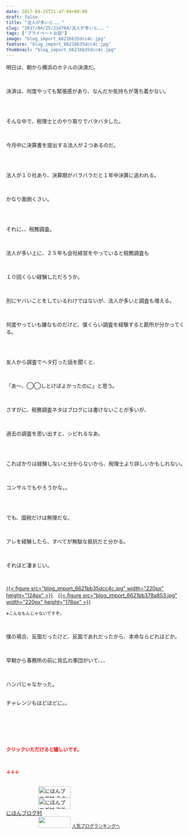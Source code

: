 ```yaml
---
date: 2017-04-25T21:47:04+09:00
draft: false
title: "法人が多いと、、、"
slug: "2017/04/25/214704/法人が多いと、、、"
tags: ["プライベートな話"]
image: "blog_import_6621bb35dcc4c.jpg"
feature: "blog_import_6621bb35dcc4c.jpg"
thumbnail: "blog_import_6621bb35dcc4c.jpg"
---
```

<p>明日は、朝から横浜のホテルの決済だ。</p><p> </p><p>決済は、何度やっても緊張感があり、なんだか気持ちが落ち着かない。</p><p> </p><p><br/>そんな中で、税理士とのやり取りでバタバタした。</p><p> </p><p>今月中に決算書を提出する法人が２つあるのだ。</p><p> </p><p><br/>法人が１０社あり、決算期がバラバラだと１年中決算に追われる。</p><p> </p><p>かなり面倒くさい。</p><p> </p><p><br/>それに、、税務調査。</p><p> </p><p>法人が多い上に、２５年も会社経営をやっていると税務調査も</p><p> </p><p>１０回くらい経験しただろうか。</p><p> </p><p>別にヤバいことをしているわけではないが、法人が多いと調査も増える。</p><p> </p><p>何度やっていも嫌なものだけど、僕くらい調査を経験すると勘所が分かってくる。</p><p> </p><p><br/>友人から調査でヘタ打った話を聞くと、</p><p> </p><p>「あ～、◯◯しとけばよかったのに」と思う。</p><p> </p><p>さすがに、税務調査ネタはブログには書けないことが多いが、</p><p> </p><p>過去の調査を思い出すと、シビれるなあ。</p><p> </p><p><br/>こればかりは経験しないと分からないから、税理士より詳しいかもしれない。</p><p> </p><p>コンサルでもやろうかな。。</p><p> </p><p><br/>でも、国税だけは無理だな。</p><p> </p><p>アレを経験したら、すべてが無駄な抵抗だと分かる。</p><p> </p><p>それほど凄まじい。</p><p> </p><p><a href="blog_import_6621bb35dcc4c.jpg">{{< figure src="blog_import_6621bb35dcc4c.jpg" width="220px" height="124px" >}}</a>　<a href="blog_import_6621bb378a853.jpg">{{< figure src="blog_import_6621bb378a853.jpg" width="220px" height="176px" >}}</a></p><p><span style="font-size: 0.83em;">※こんなもんじゃないですぞ。</span></p><p> </p><p>僕の場合、反面だったけど、反面であれだったから、本命ならどれほどか。</p><p> </p><p>早朝から事務所の前に背広の軍団がいて、、、</p><p> </p><p>ハンパじゃなかった。</p><p><br/>チャレンジもほどほどに。。</p><p> </p><p> </p><p> </p><p><font color="#ff0000" size="2"><strong>クリックいただけると嬉しいです。</strong></font></p><p></p><p> </p><p><font color="#ff0000" size="2"><strong>↓↓↓</strong></font></p><p><br/><a href="ranking.html?p_cid=01260127" id="&amp;blogmura_banner" target="_blank"><img alt="にほんブログ村 その他生活ブログ 不動産投資へ" border="0" height="31" src="data:image/svg+xml;charset=utf-8,%3Csvg%20xmlns%3D%22http%3A%2F%2Fwww.w3.org%2F2000%2Fsvg%22%20title%3D%22Placeholder%20for%20Images%22%20role%3D%22presentation%22%20viewBox%3D%220%200%2088%2031%22%20%2F%3E" width="88" data-src="//life.blogmura.com/hudousantoushi/img/hudousantoushi88_31.gif" style="aspect-ratio: auto 88 / 31;"/><noscript><img alt="にほんブログ村 その他生活ブログ 不動産投資へ" border="0" height="31" src="//life.blogmura.com/hudousantoushi/img/hudousantoushi88_31.gif" width="88"></noscript></a><br/><a href="ranking.html?p_cid=01260127" target="_blank"><img alt="にほんブログ村 海外生活ブログ バリ島情報へ" border="0" height="31" src="data:image/svg+xml;charset=utf-8,%3Csvg%20xmlns%3D%22http%3A%2F%2Fwww.w3.org%2F2000%2Fsvg%22%20title%3D%22Placeholder%20for%20Images%22%20role%3D%22presentation%22%20viewBox%3D%220%200%2088%2031%22%20%2F%3E" width="88" data-src="https://img-proxy.blog-video.jp/images?url=http%3A%2F%2Foverseas.blogmura.com%2Fbali%2Fimg%2Fbali88_31.gif" style="aspect-ratio: auto 88 / 31;"/><noscript><img alt="にほんブログ村 海外生活ブログ バリ島情報へ" border="0" height="31" src="https://img-proxy.blog-video.jp/images?url=http%3A%2F%2Foverseas.blogmura.com%2Fbali%2Fimg%2Fbali88_31.gif" width="88"></noscript></a><br/><a href="ranking.html?p_cid=01260127" target="_blank">にほんブログ村</a><br/><a href="link.php?1804582" title="人気ブログランキングへ"><img border="0" height="31" src="data:image/svg+xml;charset=utf-8,%3Csvg%20xmlns%3D%22http%3A%2F%2Fwww.w3.org%2F2000%2Fsvg%22%20title%3D%22Placeholder%20for%20Images%22%20role%3D%22presentation%22%20viewBox%3D%220%200%2088%2031%22%20%2F%3E" width="88" data-src="https://blog.with2.net/img/banner/banner_22.gif" style="aspect-ratio: auto 88 / 31;"/><noscript><img border="0" height="31" src="https://blog.with2.net/img/banner/banner_22.gif" width="88"></noscript></a> <a href="link.php?1804582" style="font-size: 12px;">人気ブログランキングへ</a></p>


